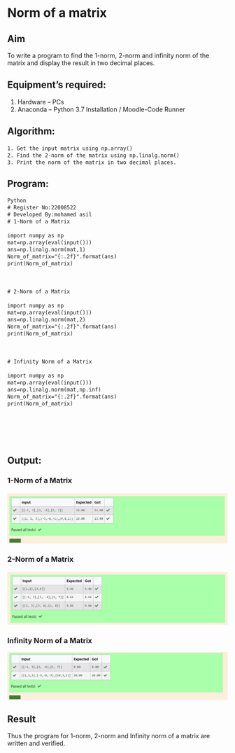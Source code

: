 # Norm of a matrix
## Aim
To write a program to find the 1-norm, 2-norm and infinity norm of the matrix and display the result in two decimal places.
## Equipment’s required:
1.	Hardware – PCs
2.	Anaconda – Python 3.7 Installation / Moodle-Code Runner
## Algorithm:
	1. Get the input matrix using np.array()   
    2. Find the 2-norm of the matrix using np.linalg.norm()
	3. Print the norm of the matrix in two decimal places.
## Program:
```
Python
# Register No:22008522
# Developed By:mohamed asil
# 1-Norm of a Matrix

import numpy as np
mat=np.array(eval(input()))
ans=np.linalg.norm(mat,1)
Norm_of_matrix="{:.2f}".format(ans)
print(Norm_of_matrix)



# 2-Norm of a Matrix

import numpy as np
mat=np.array(eval(input()))
ans=np.linalg.norm(mat,2)
Norm_of_matrix="{:.2f}".format(ans)
print(Norm_of_matrix)



# Infinity Norm of a Matrix

import numpy as np
mat=np.array(eval(input()))
ans=np.linalg.norm(mat,np.inf)
Norm_of_matrix="{:.2f}".format(ans)
print(Norm_of_matrix)






```
## Output:
### 1-Norm of a Matrix
![bjj](https://github.com/praveenst13/Norm-of-a-matrix/raw/main/s.png)
### 2-Norm of a Matrix
![bjp](https://github.com/praveenst13/Norm-of-a-matrix/raw/main/ss.png)

### Infinity Norm of a Matrix
![bbn](https://github.com/praveenst13/Norm-of-a-matrix/raw/main/sss.png)

## Result
Thus the program for 1-norm, 2-norm and Infinity norm of a matrix are written and verified.
